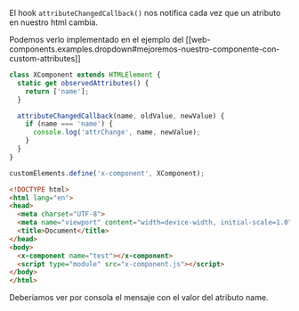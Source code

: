 
El hook ```attributeChangedCallback()``` nos notifica cada vez que un atributo en nuestro html cambia.

Podemos verlo implementado en el ejemplo del [[web-components.examples.dropdown#mejoremos-nuestro-componente-con-custom-attributes]]

```js
class XComponent extends HTMLElement {
  static get observedAttributes() {
    return ['name'];
  }

  attributeChangedCallback(name, oldValue, newValue) {
    if (name === 'name') {
      console.log('attrChange', name, newValue);
    }
  }
}

customElements.define('x-component', XComponent);
```

```html
<!DOCTYPE html>
<html lang="en">
<head>
  <meta charset="UTF-8">
  <meta name="viewport" content="width=device-width, initial-scale=1.0">
  <title>Document</title>
</head>
<body>
  <x-component name="test"></x-component>
  <script type="module" src="x-component.js"></script>
</body>
</html>
```

Deberíamos ver por consola el mensaje con el valor del atributo name.